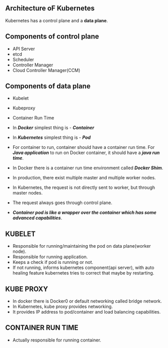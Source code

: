 **Architecture oF Kubernetes**
------------------------------

Kubernetes has a control plane and a **data plane**.

**Components of control plane**
-------------------------------
 - API Server
 - etcd
 - Scheduler
 - Controller Manager
 - Cloud Controller Manager(CCM)

**Components of data plane**
-----------------------------
 - Kubelet
 - Kubeproxy
 - Container Run Time

- In ***Docker*** simplest thing is - ***Container***
- In ***Kubernetes*** simplest thing is - ***Pod***
- For container to run, container should have a container run time. For ***Java application*** to run on Docker container, it should have a ***java run time***.
- In Docker there is a container run time environment called ***Docker Shim***.
- In production, there exist multiple master and multiple worker nodes.
- In Kubernetes, the request is not directly sent to worker, but through master nodes.
- The request always goes through control plane.
- ***Container pod is like a wrapper over the container which has some advanced capabilities***.

**KUBELET**
------------
- Responsible for running/maintaining the pod on data plane(worker node).
- Responsible for running application.
- Keeps a check if pod is running or not.
- If not running, informs kubernetes component(api server), with auto healing feature kubernetes tries to correct that maybe by 
  restarting.

**KUBE PROXY**
---------------
- In docker there is Docker0 or default networking called bridge network.
- In Kubernetes, kube proxy provides networking. 
- It provides IP address to pod/container and load balancing capabilities.

**CONTAINER RUN TIME**
----------------------
- Actually responsible for running container.






